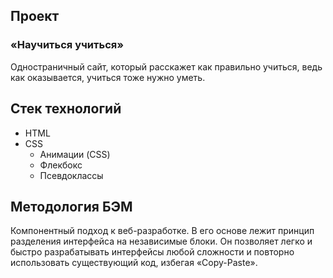 ## Проект
### «Научиться учиться»

Одностраничный сайт, который расскажет как правильно учиться, ведь как оказывается, учиться тоже нужно уметь.

## Стек технологий
* HTML
* CSS
    * Анимации (CSS)
    * Флекбокс
    * Псевдоклассы

## Методология БЭМ
Компонентный подход к веб-разработке. В его основе лежит принцип разделения интерфейса на независимые блоки. Он позволяет легко и быстро разрабатывать интерфейсы любой сложности и повторно использовать существующий код, избегая «Copy-Paste».

